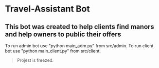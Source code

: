 # Travel-Assistant Bot
## This bot was created to help clients find manors and help owners to public their offers

To run admin bot use "python main_adm.py" from src/admin.
To run client bot use "python main_client.py" from src/client.

> Projest is freezed.